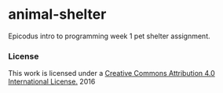 # animal-shelter
Epicodus intro to programming week 1 pet shelter assignment.
### License

This work is licensed under a [Creative Commons Attribution 4.0 International License.](http://creativecommons.org/licenses/by/4.0/) 2016
